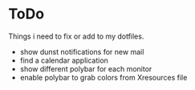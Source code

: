 # ToDo
Things i need to fix or add to my dotfiles. <br />

* show dunst notifications for new mail
* find a calendar application
* show different polybar for each monitor
* enable polybar to grab colors from Xresources file
